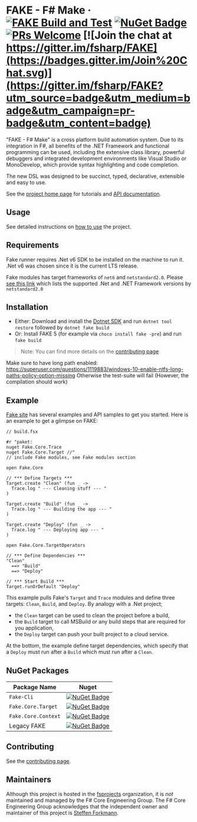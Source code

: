 # FAKE - F# Make &middot; [![FAKE Build and Test](https://github.com/fsprojects/FAKE/actions/workflows/build_and_test.yml/badge.svg)](https://github.com/fsprojects/FAKE/actions/workflows/build_and_test.yml) [![NuGet Badge](https://buildstats.info/nuget/Fake-Cli)](https://www.nuget.org/packages/Fake-Cli) [![PRs Welcome](https://img.shields.io/badge/PRs-welcome-brightgreen.svg)]([https://reactjs.org/docs/how-to-contribute.html#your-first-pull-request](https://fake.build/contributing.html)) [![Join the chat at https://gitter.im/fsharp/FAKE](https://badges.gitter.im/Join%20Chat.svg)](https://gitter.im/fsharp/FAKE?utm_source=badge&utm_medium=badge&utm_campaign=pr-badge&utm_content=badge)

"FAKE - F# Make" is a cross platform build automation system. Due to its integration
in F#, all benefits of the .NET Framework and functional programming can be used, including
the extensive class library, powerful debuggers and integrated development environments like
Visual Studio or MonoDevelop, which provide syntax highlighting and code completion.

The new DSL was designed to be succinct, typed, declarative, extensible and easy to use.

See the [project home page](https://fake.build/) for tutorials and [API documentation](https://fake.build/apidocs/v5/index.html).

## Usage

See detailed instructions on [how to use](https://fake.build/fake-gettingstarted.html#Install-FAKE) the project.

## Requirements

Fake runner requires .Net v6 SDK to be installed on the machine to run it. .Net v6 was chosen since it is the current LTS release.

Fake modules has target frameworks of `net6` and `netstandard2.0`. Please [see this link](https://docs.microsoft.com/en-us/dotnet/standard/net-standard?tabs=net-standard-2-0) which lists the supported .Net and .NET Framework versions by `netstandard2.0`

## Installation

* Either: Download and install the [Dotnet SDK](https://www.microsoft.com/net/learn/get-started) and run `dotnet tool restore` followed by `dotnet fake build`
* Or: Install FAKE 5 (for example via `choco install fake -pre`) and run `fake build`

> Note: You can find more details on the [contributing page](https://fake.build/contributing.html)

Make sure to have long path enabled: https://superuser.com/questions/1119883/windows-10-enable-ntfs-long-paths-policy-option-missing
Otherwise the test-suite will fail (However, the compilation should work)

## Example
[Fake site](https://fake.build) has several examples and API samples to get you started. Here is an example to get a glimpse on FAKE:

```F#
// build.fsx

#r "paket:
nuget Fake.Core.Trace
nuget Fake.Core.Target //"
// include Fake modules, see Fake modules section

open Fake.Core

// *** Define Targets ***
Target.create "Clean" (fun _ ->
  Trace.log " --- Cleaning stuff --- "
)

Target.create "Build" (fun _ ->
  Trace.log " --- Building the app --- "
)

Target.create "Deploy" (fun _ ->
  Trace.log " --- Deploying app --- "
)

open Fake.Core.TargetOperators

// *** Define Dependencies ***
"Clean"
  ==> "Build"
  ==> "Deploy"

// *** Start Build ***
Target.runOrDefault "Deploy"
```

This example pulls Fake's `Target` and `Trace` modules and define three targets: `Clean`, `Build`, and `Deploy`. By analogy with a .Net project;
* the `Clean` target can be used to clean the project before a build,
*  the `Build` target to call MSBuild or any build steps that are required for you application,
*  the `Deploy` target can push your built project to a cloud service.

At the bottom, the example define target dependencies, which specify that a `Deploy` must run after a `Build` which must run after a `Clean`.

## NuGet Packages

| Package Name         | Nuget                                                                                                                |
| -------------------- | -------------------------------------------------------------------------------------------------------------------- |
| `Fake-Cli`           | [![NuGet Badge](https://buildstats.info/nuget/Fake-Cli)](https://www.nuget.org/packages/Fake-Cli)                    |
| `Fake.Core.Target`   | [![NuGet Badge](https://buildstats.info/nuget/Fake.Core.Target)](https://www.nuget.org/packages/Fake.Core.Target)    |
| `Fake.Core.Context`  | [![NuGet Badge](https://buildstats.info/nuget/Fake.Core.Context)](https://www.nuget.org/packages/Fake.Core.Context)  |
| Legacy FAKE          | [![NuGet Badge](https://buildstats.info/nuget/FAKE)](https://www.nuget.org/packages/FAKE)                            |

## Contributing

See the [contributing page](https://fake.build/contributing.html).

## Maintainers

Although this project is hosted in the [fsprojects](https://github.com/fsprojects) organization, it is _not_ maintained and managed by the F# Core Engineering Group. The F# Core Engineering Group acknowledges that the independent owner and maintainer of this project is [Steffen Forkmann](https://github.com/forki).
